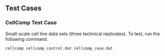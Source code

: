 ## Test Cases

### CellComp Test Case
Small-scale cell line data sets (three technical replicates). To test, run the following command.
```
cellcomp cellcomp_control.dat cellcomp_case.dat
```
